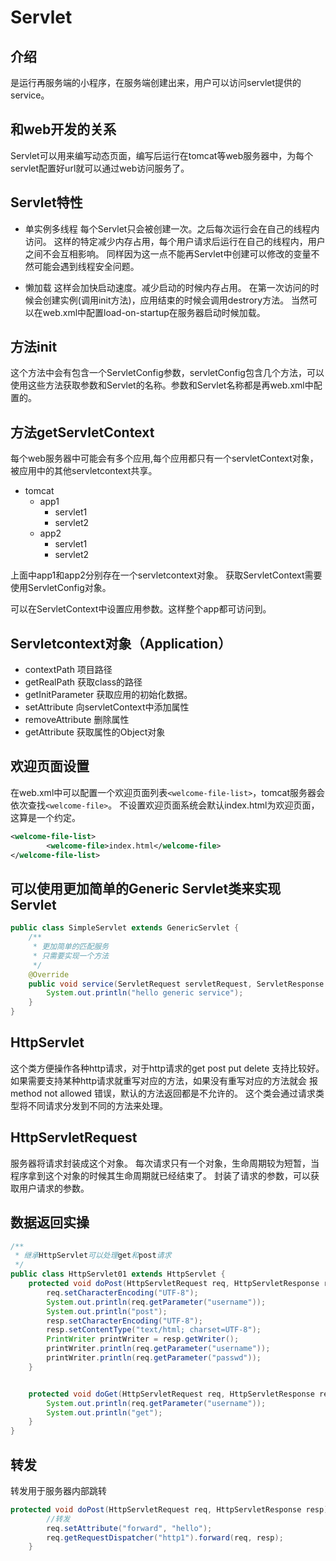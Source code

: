 # Servlet
## 介绍
是运行再服务端的小程序，在服务端创建出来，用户可以访问servlet提供的service。
## 和web开发的关系
Servlet可以用来编写动态页面，编写后运行在tomcat等web服务器中，为每个servlet配置好url就可以通过web访问服务了。

## Servlet特性
- 单实例多线程
每个Servlet只会被创建一次。之后每次运行会在自己的线程内访问。
这样的特定减少内存占用，每个用户请求后运行在自己的线程内，用户之间不会互相影响。
同样因为这一点不能再Servlet中创建可以修改的变量不然可能会遇到线程安全问题。

-  懒加载
这样会加快启动速度。减少启动的时候内存占用。
在第一次访问的时候会创建实例(调用init方法)，应用结束的时候会调用destrory方法。
当然可以在web.xml中配置load-on-startup在服务器启动时候加载。
## 方法init
这个方法中会有包含一个ServletConfig参数，servletConfig包含几个方法，可以使用这些方法获取参数和Servlet的名称。参数和Servlet名称都是再web.xml中配置的。

## 方法getServletContext
每个web服务器中可能会有多个应用,每个应用都只有一个servletContext对象，被应用中的其他servletcontext共享。
- tomcat
  - app1
    - servlet1
    - servlet2
  - app2
    - servlet1
    - servlet2

上面中app1和app2分别存在一个servletcontext对象。
获取ServletContext需要使用ServletConfig对象。

可以在ServletContext中设置应用参数。这样整个app都可访问到。

## Servletcontext对象（Application）
- contextPath
项目路径
- getRealPath
获取class的路径
- getInitParameter
获取应用的初始化数据。
- setAttribute
向servletContext中添加属性
- removeAttribute
删除属性
- getAttribute
获取属性的Object对象

## 欢迎页面设置
在web.xml中可以配置一个欢迎页面列表`<welcome-file-list>`，tomcat服务器会依次查找`<welcome-file>`。
不设置欢迎页面系统会默认index.html为欢迎页面，这算是一个约定。

```xml
<welcome-file-list>
        <welcome-file>index.html</welcome-file>
</welcome-file-list>
```

## 可以使用更加简单的Generic Servlet类来实现Servlet
```java
public class SimpleServlet extends GenericServlet {
    /**
     * 更加简单的匹配服务
     * 只需要实现一个方法
     */
    @Override
    public void service(ServletRequest servletRequest, ServletResponse servletResponse) throws ServletException, IOException {
        System.out.println("hello generic service");
    }
}
```

## HttpServlet 
这个类方便操作各种http请求，对于http请求的get post put delete 支持比较好。
如果需要支持某种http请求就重写对应的方法，如果没有重写对应的方法就会
报method not allowed 错误，默认的方法返回都是不允许的。
这个类会通过请求类型将不同请求分发到不同的方法来处理。


## HttpServletRequest 
服务器将请求封装成这个对象。
每次请求只有一个对象，生命周期较为短暂，当程序拿到这个对象的时候其生命周期就已经结束了。
封装了请求的参数，可以获取用户请求的参数。

## 数据返回实操
```java
/**
 * 继承HttpServlet可以处理get和post请求
 */
public class HttpServlet01 extends HttpServlet {
    protected void doPost(HttpServletRequest req, HttpServletResponse resp) throws ServletException, IOException {
        req.setCharacterEncoding("UTF-8");
        System.out.println(req.getParameter("username"));
        System.out.println("post");
        resp.setCharacterEncoding("UTF-8");
        resp.setContentType("text/html; charset=UTF-8");
        PrintWriter printWriter = resp.getWriter();
        printWriter.println(req.getParameter("username"));
        printWriter.println(req.getParameter("passwd"));
    }


    protected void doGet(HttpServletRequest req, HttpServletResponse resp) throws ServletException, IOException {
        System.out.println(req.getParameter("username"));
        System.out.println("get");
    }
}
```

## 转发

转发用于服务器内部跳转
```java
protected void doPost(HttpServletRequest req, HttpServletResponse resp) throws ServletException, IOException {
        //转发
        req.setAttribute("forward", "hello");
        req.getRequestDispatcher("http1").forward(req, resp);
    }
```